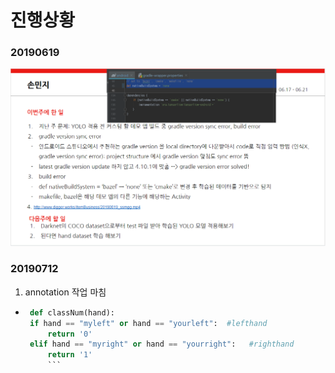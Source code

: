 # 진행상황

### 20190619
![20190619](./image/20190619.PNG)

### 20190712
1. annotation 작업 마침
 - ```python
    def classNum(hand):
    if hand == "myleft" or hand == "yourleft":  #lefthand
        return '0'
    elif hand == "myright" or hand == "yourright":   #righthand
        return '1'
        ```
